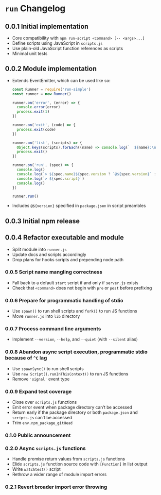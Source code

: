 # `run` Changelog

## 0.0.1 Initial implementation

  * Core compatibility with `npm run-script <command> [-- <args>...]`
  * Define scripts using JavaScript in `scripts.js`
  * Use plain-old JavaScript function references as scripts
  * Minimal unit tests

## 0.0.2 Module implementation

  * Extends EventEmitter, which can be used like so:

    ```js
    const Runner = require('run-simple')
    const runner = new Runner()

    runner.on('error', (error) => {
      console.error(error)
      process.exit(1)
    })

    runner.on('exit', (code) => {
      process.exit(code)
    })

    runner.on('list', (scripts) => {
      Object.keys(scripts).forEach((name) => console.log(`  ${name}:\n    ${scripts[name]}`))
      process.exit()
    })

    runner.on('run', (spec) => {
      console.log()
      console.log(`> ${spec.name}${spec.version ? `@${spec.version}` : ''} ${spec.cwd}`)
      console.log(`> ${spec.script}`)
      console.log()
    })

    runner.run()
    ```

  * Includes `@${version}` specified in `package.json` in script preambles

## 0.0.3 Initial npm release

## 0.0.4 Refactor executable and module

  * Split module into `runner.js`
  * Update docs and scripts accordingly
  * Drop plans for hooks scripts and prepending node path

### 0.0.5 Script name mangling correctness

  * Fall back to a default `start` script if and only if `server.js` exists
  * Check that `<command>` does not begin with `pre` or `post` before prefixing

### 0.0.6 Prepare for programmatic handling of stdio

  * Use `spawn()` to run shell scripts and `fork()` to run JS functions
  * Move `runner.js` into `lib` directory

### 0.0.7 Process command line arguments

  * Implement `--version`, `--help`, and `--quiet` (with `--silent` alias)

### 0.0.8 Abandon async script execution, programmatic stdio because of `^C` lag

  * Use `spawnSync()` to run shell scripts
  * Use `new Script().runInThisContext()` to run JS functions
  * Remove `'signal'` event type

### 0.0.9 Expand test coverage

  * Close over `scripts.js` functions
  * Emit error event when package directory can’t be accessed
  * Return early if the package directory or both `package.json` and
    `scripts.js` can’t be accessed
  * Trim `env.npm_package_gitHead`

### 0.1.0 Public announcement

### 0.2.0 Async `scripts.js` functions

  * Handle promise return values from `scripts.js` functions
  * Elide `scripts.js` function source code with `[Function]` in list output
  * Write `watchtest()` script
  * Rethrow a wider range of module import errors

### 0.2.1 Revert broader import error throwing
